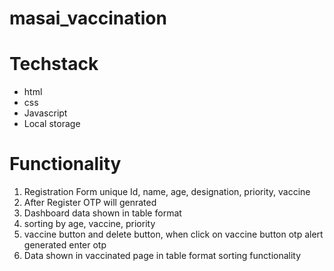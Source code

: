 # masai_vaccination

# Techstack

- html
- css
- Javascript
- Local storage

# Functionality

1. Registration Form unique Id, name, age, designation, priority, vaccine
2. After Register OTP will genrated 
3. Dashboard data shown in table format 
4. sorting by age, vaccine, priority
5. vaccine button and delete button, when click on vaccine button otp alert generated 
   enter otp 
6. Data shown in vaccinated page in table format sorting functionality



